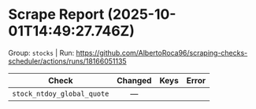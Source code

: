 # Scrape Report (2025-10-01T14:49:27.746Z)

Group: `stocks`  |  Run: https://github.com/AlbertoRoca96/scraping-checks-scheduler/actions/runs/18166051135

| Check | Changed | Keys | Error |
|---|:---:|:--|:--|
| `stock_ntdoy_global_quote` | — |  |  |
